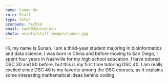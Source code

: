 ```yaml
---
name: Sunan Xu
role: Staff
type: Tutor
pronouns: he/him
email: sux002@ucsd.edu
photo: assets/staff-images/sunan.jpg
---
```

Hi, my name is Sunan. I am a third-year student majoring in bioinformatics and data science. I was born in China and before moving to San Diego, I spent four years in Nashville for my high school education. I have tutored DSC 30 and 80 before, but this is my first time tutoring DSC 40. I am really excited since DSC 40 is my favorite among the DSC courses, as it explains some interesting mathematical ideas behind coding.